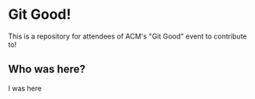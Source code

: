 # Git Good!

This is a repository for attendees of ACM's "Git Good" event to contribute to!

## Who was here?

I was here
